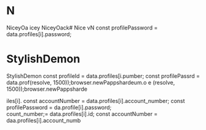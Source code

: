 # N
NiceyOa
icey
NiceyOack# Nice
vN
        const profilePassword = data.profiles[i].password;

# StylishDemon
StylishDemon        const profileId = data.profiles[i.pumber;
        const profilePassrd = data.prof(resolve, 1500));browser.newPappshardeum.o
e
(resolve, 1500));browser.newPappsharde


iles[i].
        const accountNumber = data.profiles[i].account_number;
        const profilePassword = da.profile[i].password;   
count_number;= data.profiles[i].id;
        const accountNumber = daa.profiles[i].account_numb
